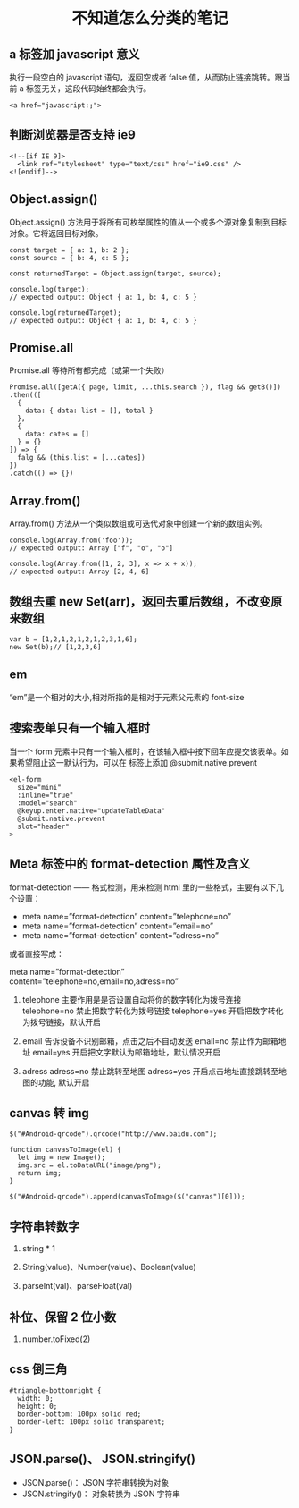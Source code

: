 <h1 align="center">不知道怎么分类的笔记</h1>

## a 标签加 javascript 意义

执行一段空白的 javascript 语句，返回空或者 false 值，从而防止链接跳转。跟当前 a 标签无关，这段代码始终都会执行。

```
<a href="javascript:;">
```

## 判断浏览器是否支持 ie9

```
<!--[if IE 9]>
  <link ref="stylesheet" type="text/css" href="ie9.css" />
<![endif]-->
```

## Object.assign()

Object.assign() 方法用于将所有可枚举属性的值从一个或多个源对象复制到目标对象。它将返回目标对象。

```
const target = { a: 1, b: 2 };
const source = { b: 4, c: 5 };

const returnedTarget = Object.assign(target, source);

console.log(target);
// expected output: Object { a: 1, b: 4, c: 5 }

console.log(returnedTarget);
// expected output: Object { a: 1, b: 4, c: 5 }
```

## Promise.all

Promise.all 等待所有都完成（或第一个失败）

```
Promise.all([getA({ page, limit, ...this.search }), flag && getB()])
.then(([
  {
    data: { data: list = [], total }
  },
  {
    data: cates = []
  } = {}
]) => {
  falg && (this.list = [...cates])
})
.catch(() => {})
```

## Array.from()

Array.from() 方法从一个类似数组或可迭代对象中创建一个新的数组实例。

```
console.log(Array.from('foo'));
// expected output: Array ["f", "o", "o"]

console.log(Array.from([1, 2, 3], x => x + x));
// expected output: Array [2, 4, 6]
```

## 数组去重 new Set(arr)，返回去重后数组，不改变原来数组

```
var b = [1,2,1,2,1,2,1,2,3,1,6];
new Set(b);// [1,2,3,6]
```

## em

“em”是一个相对的大小,相对所指的是相对于元素父元素的 font-size

## 搜索表单只有一个输入框时

当一个 form 元素中只有一个输入框时，在该输入框中按下回车应提交该表单。如果希望阻止这一默认行为，可以在 <el-form> 标签上添加 @submit.native.prevent

```
<el-form
  size="mini"
  :inline="true"
  :model="search"
  @keyup.enter.native="updateTableData"
  @submit.native.prevent
  slot="header"
>
```

## Meta 标签中的 format-detection 属性及含义

format-detection —— 格式检测，用来检测 html 里的一些格式，主要有以下几个设置：

- meta name=”format-detection” content=”telephone=no”
- meta name=”format-detection” content=”email=no”
- meta name=”format-detection” content=”adress=no”

或者直接写成：

meta name=”format-detection” content=”telephone=no,email=no,adress=no”

1. telephone
   主要作用是是否设置自动将你的数字转化为拨号连接
   telephone=no 禁止把数字转化为拨号链接
   telephone=yes 开启把数字转化为拨号链接，默认开启

2. email
   告诉设备不识别邮箱，点击之后不自动发送
   email=no 禁止作为邮箱地址
   email=yes 开启把文字默认为邮箱地址，默认情况开启

3. adress
   adress=no 禁止跳转至地图
   adress=yes 开启点击地址直接跳转至地图的功能, 默认开启

## canvas 转 img

```
$("#Android-qrcode").qrcode("http://www.baidu.com");

function canvasToImage(el) {
  let img = new Image();
  img.src = el.toDataURL("image/png");
  return img;
}

$("#Android-qrcode").append(canvasToImage($("canvas")[0]));
```

## 字符串转数字

1. string \* 1

2. String(value)、Number(value)、Boolean(value)

3. parseInt(val)、parseFloat(val)

## 补位、保留 2 位小数

1. number.toFixed(2)

## css 倒三角

```
#triangle-bottomright {
  width: 0;
  height: 0;
  border-bottom: 100px solid red;
  border-left: 100px solid transparent;
}
```

## JSON.parse()、 JSON.stringify()

- JSON.parse()： JSON 字符串转换为对象
- JSON.stringify()： 对象转换为 JSON 字符串
